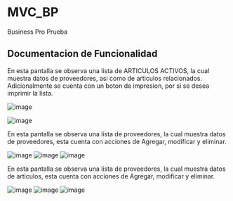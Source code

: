 # MVC_BP
Business Pro Prueba

## Documentacion de Funcionalidad

En esta pantalla se observa una lista de ARTICULOS ACTIVOS, la cual muestra datos de proveedores,
asi como de articulos relacionados.
Adicionalmente se cuenta con un boton de impresion, por si se desea imprimir la lista.

![image](https://user-images.githubusercontent.com/86175418/176532063-ef621ebb-c845-4771-b5a9-df0b5f9ecfe6.png)

![image](https://user-images.githubusercontent.com/86175418/176533657-cdb15cad-c7ca-4791-8f0c-dcca8135de9a.png)

En esta pantalla se observa una lista de proveedores, la cual muestra datos de proveedores, esta cuenta con acciones de Agregar,
modificar y eliminar.

![image](https://user-images.githubusercontent.com/86175418/176533696-236c5d40-845d-4de7-b809-6c8c5329d014.png)
![image](https://user-images.githubusercontent.com/86175418/176533999-5fdae963-afa5-4172-a26d-161515453109.png)
![image](https://user-images.githubusercontent.com/86175418/176534027-d7776121-01ef-4105-a087-7f2c4ce44c4a.png)

En esta pantalla se observa una lista de proveedores, la cual muestra datos de artículos, esta cuenta con acciones de Agregar,
modificar y eliminar.

![image](https://user-images.githubusercontent.com/86175418/176534077-ee5e90d8-8240-4700-ab48-e884e8b642a4.png)
![image](https://user-images.githubusercontent.com/86175418/176534171-983f39de-3dc6-4982-98bb-72264cacadab.png)
![image](https://user-images.githubusercontent.com/86175418/176534188-5b5985bb-85e5-48fd-80ee-b58d56f4d68d.png)






